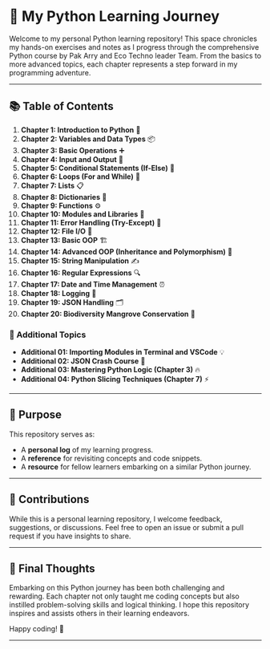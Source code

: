 # 🐍 My Python Learning Journey

Welcome to my personal Python learning repository! This space chronicles my hands-on exercises and notes as I progress through the comprehensive Python course by Pak Arry and Eco Techno leader Team. From the basics to more advanced topics, each chapter represents a step forward in my programming adventure.

---

## 📚 Table of Contents

1. **Chapter 1: Introduction to Python** 🌱
2. **Chapter 2: Variables and Data Types** 📦
3. **Chapter 3: Basic Operations** ➕
4. **Chapter 4: Input and Output** 💬
5. **Chapter 5: Conditional Statements (If-Else)** 🤔
6. **Chapter 6: Loops (For and While)** 🔄
7. **Chapter 7: Lists** 📋
8. **Chapter 8: Dictionaries** 📖
9. **Chapter 9: Functions** ⚙️
10. **Chapter 10: Modules and Libraries** 🔧
11. **Chapter 11: Error Handling (Try-Except)** 🚨
12. **Chapter 12: File I/O** 💾
13. **Chapter 13: Basic OOP** 🏗️
14. **Chapter 14: Advanced OOP (Inheritance and Polymorphism)** 🏰
15. **Chapter 15: String Manipulation** ✍️
16. **Chapter 16: Regular Expressions** 🔍
17. **Chapter 17: Date and Time Management** ⏰
18. **Chapter 18: Logging** 📝
19. **Chapter 19: JSON Handling** 🗂️
20. **Chapter 20: Biodiversity Mangrove Conservation** 🌿

### 🌟 Additional Topics

* **Additional 01: Importing Modules in Terminal and VSCode** 💡
* **Additional 02: JSON Crash Course** 🧠
* **Additional 03: Mastering Python Logic (Chapter 3)** 🔥
* **Additional 04: Python Slicing Techniques (Chapter 7)** ⚡

---

## 🎯 Purpose

This repository serves as:

* A **personal log** of my learning progress.
* A **reference** for revisiting concepts and code snippets.
* A **resource** for fellow learners embarking on a similar Python journey.

---

## 🤝 Contributions

While this is a personal learning repository, I welcome feedback, suggestions, or discussions. Feel free to open an issue or submit a pull request if you have insights to share.

---

## 📌 Final Thoughts

Embarking on this Python journey has been both challenging and rewarding. Each chapter not only taught me coding concepts but also instilled problem-solving skills and logical thinking. I hope this repository inspires and assists others in their learning endeavors.

Happy coding! 🚀

---
